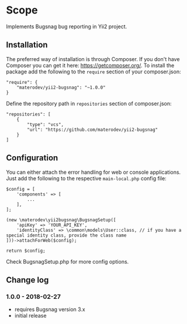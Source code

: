 # Scope

Implements Bugsnag bug reporting in Yii2 project. 

## Installation

The preferred way of installation is through Composer. If you don't have Composer you can get it here: https://getcomposer.org/.
To install the package add the following to the ```require``` section of your composer.json:

```
"require": {
    "materodev/yii2-bugsnag": "~1.0.0"
}
```

Define the repository path in `repositories` section of composer.json:

```
"repositories": [
    {
        "type": "vcs",
        "url": "https://github.com/materodev/yii2-bugsnag"
    }
]
```

## Configuration

You can either attach the error handling for web or console applications.
Just add the following to the respective `main-local.php` config file:

```$php
$config = [
    'components' => [
        ...
    ],
];

(new \materodev\yii2bugsnag\BugsnagSetup([
    'apiKey' => 'YOUR_API_KEY',
    'identityClass' => \common\models\User::class, // if you have a special identity class, provide the class name
]))->attachForWeb($config);

return $config;
```

Check BugsnagSetup.php for more config options.

## Change log

### 1.0.0 - 2018-02-27
* requires Bugsnag version 3.x
* initial release
